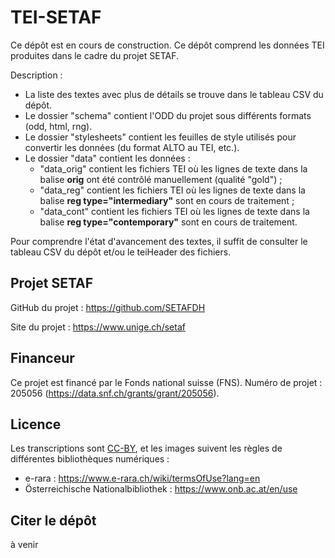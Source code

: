 # TEI-SETAF

Ce dépôt est en cours de construction. Ce dépôt comprend les données TEI produites dans le cadre du projet SETAF. 

Description :
- La liste des textes avec plus de détails se trouve dans le tableau CSV du dépôt. 
- Le dossier "schema" contient l'ODD du projet sous différents formats (odd, html, rng).
- Le dossier "stylesheets" contient les feuilles de style utilisés pour convertir les données (du format ALTO au TEI, etc.).
- Le dossier "data" contient les données :
  - "data_orig" contient les fichiers TEI où les lignes de texte dans la balise <b>orig</b> ont été contrôlé manuellement (qualité "gold") ;
  - "data_reg" contient les fichiers TEI où les lignes de texte dans la balise <b>reg type="intermediary"</b> sont en cours de traitement ;
  - "data_cont" contient les fichiers TEI où les lignes de texte dans la balise <b>reg type="contemporary"</b> sont en cours de traitement.

Pour comprendre l'état d'avancement des textes, il suffit de consulter le tableau CSV du dépôt et/ou le teiHeader des fichiers.


## Projet SETAF

GitHub du projet : https://github.com/SETAFDH 

Site du projet : https://www.unige.ch/setaf


## Financeur

Ce projet est financé par le Fonds national suisse (FNS). Numéro de projet : 205056 (https://data.snf.ch/grants/grant/205056).


## Licence

Les transcriptions sont [CC-BY](https://creativecommons.org/licenses/by/4.0), et les images suivent les règles de différentes bibliothèques numériques :
- e-rara : https://www.e-rara.ch/wiki/termsOfUse?lang=en
- Österreichische Nationalbibliothek : https://www.onb.ac.at/en/use


## Citer le dépôt

à venir

